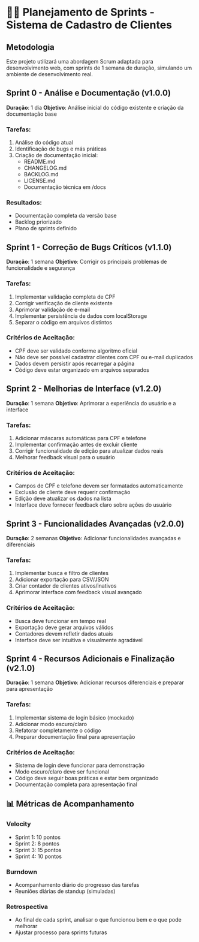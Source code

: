 # 🏃‍♂️ Planejamento de Sprints - Sistema de Cadastro de Clientes

## Metodologia
Este projeto utilizará uma abordagem Scrum adaptada para desenvolvimento web, com sprints de 1 semana de duração, simulando um ambiente de desenvolvimento real.

## Sprint 0 - Análise e Documentação (v1.0.0)
**Duração**: 1 dia
**Objetivo**: Análise inicial do código existente e criação da documentação base

### Tarefas:
1. Análise do código atual
2. Identificação de bugs e más práticas
3. Criação de documentação inicial:
   - README.md
   - CHANGELOG.md
   - BACKLOG.md
   - LICENSE.md
   - Documentação técnica em /docs

### Resultados:
- Documentação completa da versão base
- Backlog priorizado
- Plano de sprints definido

## Sprint 1 - Correção de Bugs Críticos (v1.1.0)
**Duração**: 1 semana
**Objetivo**: Corrigir os principais problemas de funcionalidade e segurança

### Tarefas:
1. Implementar validação completa de CPF
2. Corrigir verificação de cliente existente
3. Aprimorar validação de e-mail
4. Implementar persistência de dados com localStorage
5. Separar o código em arquivos distintos

### Critérios de Aceitação:
- CPF deve ser validado conforme algoritmo oficial
- Não deve ser possível cadastrar clientes com CPF ou e-mail duplicados
- Dados devem persistir após recarregar a página
- Código deve estar organizado em arquivos separados

## Sprint 2 - Melhorias de Interface (v1.2.0)
**Duração**: 1 semana
**Objetivo**: Aprimorar a experiência do usuário e a interface

### Tarefas:
1. Adicionar máscaras automáticas para CPF e telefone
2. Implementar confirmação antes de excluir cliente
3. Corrigir funcionalidade de edição para atualizar dados reais
4. Melhorar feedback visual para o usuário

### Critérios de Aceitação:
- Campos de CPF e telefone devem ser formatados automaticamente
- Exclusão de cliente deve requerir confirmação
- Edição deve atualizar os dados na lista
- Interface deve fornecer feedback claro sobre ações do usuário

## Sprint 3 - Funcionalidades Avançadas (v2.0.0)
**Duração**: 2 semanas
**Objetivo**: Adicionar funcionalidades avançadas e diferenciais

### Tarefas:
1. Implementar busca e filtro de clientes
2. Adicionar exportação para CSV/JSON
3. Criar contador de clientes ativos/inativos
4. Aprimorar interface com feedback visual avançado

### Critérios de Aceitação:
- Busca deve funcionar em tempo real
- Exportação deve gerar arquivos válidos
- Contadores devem refletir dados atuais
- Interface deve ser intuitiva e visualmente agradável

## Sprint 4 - Recursos Adicionais e Finalização (v2.1.0)
**Duração**: 1 semana
**Objetivo**: Adicionar recursos diferenciais e preparar para apresentação

### Tarefas:
1. Implementar sistema de login básico (mockado)
2. Adicionar modo escuro/claro
3. Refatorar completamente o código
4. Preparar documentação final para apresentação

### Critérios de Aceitação:
- Sistema de login deve funcionar para demonstração
- Modo escuro/claro deve ser funcional
- Código deve seguir boas práticas e estar bem organizado
- Documentação completa para apresentação final

## 📊 Métricas de Acompanhamento

### Velocity
- Sprint 1: 10 pontos
- Sprint 2: 8 pontos
- Sprint 3: 15 pontos
- Sprint 4: 10 pontos

### Burndown
- Acompanhamento diário do progresso das tarefas
- Reuniões diárias de standup (simuladas)

### Retrospectiva
- Ao final de cada sprint, analisar o que funcionou bem e o que pode melhorar
- Ajustar processo para sprints futuras